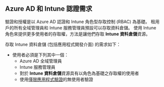 <!-- This include is part of the Intune Data Warehouse documentation. -->

## <a name="azure-ad-and-intune-credential-requirements"></a>Azure AD 和 Intune 認證需求

驗證和授權是以 Azure AD 認證和 Intune 角色型存取控制 (RBAC) 為基礎。 租用戶的所有全域管理員和 Intune 服務管理員預設可以存取資料倉儲。 使用 Intune 角色來提供更多使用者的存取權，方法是讓他們存取 **Intune 資料倉儲**資源。

存取 Intune 資料倉儲 (包括應用程式開發介面) 的需求如下：

  -  使用者必須是下列其中一個：
      -  Azure AD 全域管理員
      -  Intune 服務管理員
      -  對於 **Intune 資料倉儲**資源具有以角色為基礎之存取權的使用者
      -  使用[僅限應用程式驗證](../data-warehouse-app-only-auth.md)的無使用者驗證 